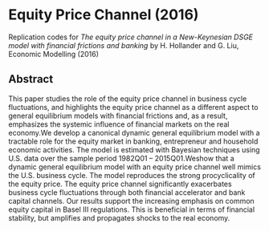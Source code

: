 # Equity Price Channel (2016)
Replication codes for *The equity price channel in a New-Keynesian DSGE model with financial frictions and banking* by H. Hollander and G. Liu, Economic Modelling (2016)

## Abstract

This paper studies the role of the equity price channel in business cycle fluctuations, and highlights the equity price channel as a different aspect to general equilibrium models with financial frictions and, as a result, emphasizes the systemic influence of financial markets on the real economy.We develop a canonical dynamic general equilibrium model with a tractable role for the equity market in banking, entrepreneur and household economic activities. The model is estimated with Bayesian techniques using U.S. data over the sample period 1982Q01 – 2015Q01.Weshow that a dynamic general equilibrium model with an equity price channel well mimics the U.S. business cycle. The model reproduces the strong procyclicality of the equity price. The equity price channel significantly exacerbates business cycle fluctuations through both financial accelerator and bank capital channels. Our results support the increasing emphasis on common equity capital in Basel III regulations. This is beneficial in terms of financial stability, but amplifies and propagates shocks to the real economy.
